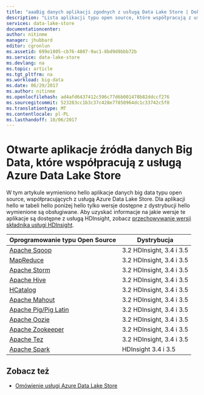 ```yaml
---
title: "aaaBig danych aplikacji zgodnych z usługą Data Lake Store | Dokumentacja firmy Microsoft"
description: "Lista aplikacji typu open source, które współpracują z usługą Azure Data Lake Store"
services: data-lake-store
documentationcenter: 
author: nitinme
manager: jhubbard
editor: cgronlun
ms.assetid: 699e1805-cb76-4807-9ac1-8bd9d9bbb72b
ms.service: data-lake-store
ms.devlang: na
ms.topic: article
ms.tgt_pltfrm: na
ms.workload: big-data
ms.date: 06/29/2017
ms.author: nitinme
ms.openlocfilehash: ad4afd6437412c596c77d6b001478b82ddccf276
ms.sourcegitcommit: 523283cc1b3c37c428e77850964dc1c33742c5f0
ms.translationtype: MT
ms.contentlocale: pl-PL
ms.lasthandoff: 10/06/2017
---
```

# <a name="open-source-big-data-applications-that-work-with-azure-data-lake-store"></a>Otwarte aplikacje źródła danych Big Data, które współpracują z usługą Azure Data Lake Store
W tym artykule wymieniono hello aplikacje danych big data typu open source, współpracujących z usługą Azure Data Lake Store. Dla aplikacji hello w tabeli hello poniżej hello tylko wersje dostępne z dystrybucji hello wymienione są obsługiwane. Aby uzyskać informacje na jakie wersje te aplikacje są dostępne z usługą HDInsight, zobacz [przechowywanie wersji składnika usługi HDInsight](../hdinsight/hdinsight-component-versioning.md).

| Oprogramowanie typu Open Source | Dystrybucja |
| --- | --- |
| [Apache Sqoop](http://sqoop.apache.org/) |3.2 HDInsight, 3.4 i 3.5 |
| [MapReduce](http://hadoop.apache.org/docs/r1.0.4/mapred_tutorial.html) |3.2 HDInsight, 3.4 i 3.5 |
| [Apache Storm](https://storm.apache.org/) |3.2 HDInsight, 3.4 i 3.5 |
| [Apache Hive](http://hive.apache.org/) |3.2 HDInsight, 3.4 i 3.5 |
| [HCatalog](https://cwiki.apache.org/confluence/display/Hive/HCatalog) |3.2 HDInsight, 3.4 i 3.5 |
| [Apache Mahout](http://mahout.apache.org/) |3.2 HDInsight, 3.4 i 3.5 |
| [Apache Pig/Pig Latin](http://pig.apache.org/) |3.2 HDInsight, 3.4 i 3.5 |
| [Apache Oozie](http://oozie.apache.org/) |3.2 HDInsight, 3.4 i 3.5 |
| [Apache Zookeeper](http://zookeeper.apache.org/) |3.2 HDInsight, 3.4 i 3.5 |
| [Apache Tez](http://tez.apache.org/) |3.2 HDInsight, 3.4 i 3.5 |
| [Apache Spark](http://spark.apache.org/) |HDInsight 3.4 i 3.5 |


## <a name="see-also"></a>Zobacz też
* [Omówienie usługi Azure Data Lake Store](data-lake-store-overview.md)

